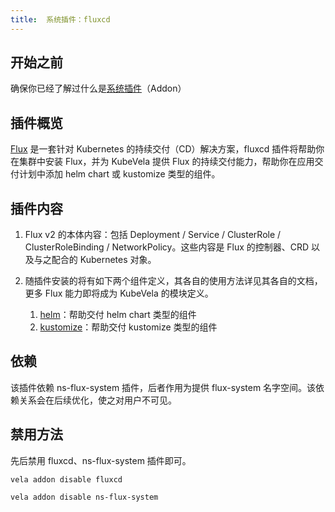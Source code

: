 ```yaml
---
title:  系统插件：fluxcd
---
```


## 开始之前

确保你已经了解过什么是[系统插件](../../platform-engineers/addon)（Addon）

## 插件概览

[Flux](https://fluxcd.io/) 是一套针对 Kubernetes 的持续交付（CD）解决方案，fluxcd 插件将帮助你在集群中安装 Flux，并为 KubeVela 提供 Flux 的持续交付能力，帮助你在应用交付计划中添加 helm chart 或 kustomize 类型的组件。

## 插件内容

1. Flux v2 的本体内容：包括 Deployment / Service / ClusterRole / ClusterRoleBinding / NetworkPolicy。这些内容是 Flux 的控制器、CRD 以及与之配合的 Kubernetes 对象。

2. 随插件安装的将有如下两个组件定义，其各自的使用方法详见其各自的文档，更多 Flux 能力即将成为 KubeVela 的模块定义。

    1. [helm](../../end-user/components/helm)：帮助交付 helm chart 类型的组件
    2. [kustomize](../../end-user/components/kustomize)：帮助交付 kustomize 类型的组件

## 依赖

该插件依赖 ns-flux-system 插件，后者作用为提供 flux-system 名字空间。该依赖关系会在后续优化，使之对用户不可见。

## 禁用方法

先后禁用 fluxcd、ns-flux-system 插件即可。

```shell
vela addon disable fluxcd
```

```shell
vela addon disable ns-flux-system
```
